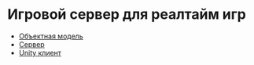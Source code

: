 # Игровой сервер для реалтайм игр


- [Объектная модель](docs/model/index.md)
- [Сервер](Server/README.md)
- [Unity клиент](clients/Unity/Packages/CheetahRelay/Readme.md)

